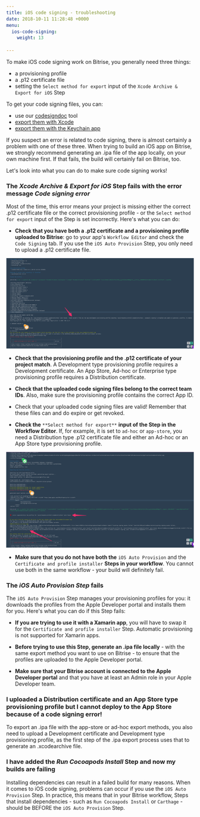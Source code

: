 ```yaml
---
title: iOS code signing - troubleshooting
date: 2018-10-11 11:28:48 +0000
menu:
  ios-code-signing:
    weight: 13

---
```

To make iOS code signing work on Bitrise, you generally need three things:

* a provisioning profile
* a .p12 certificate file
* setting the `Select method for export` input of the `Xcode Archive & Export for iOS` Step

To get your code signing files, you can:

- use our [codesigndoc](https://github.com/bitrise-tools/codesigndoc) tool
- [export them with Xcode](https://devcenter.bitrise.io/code-signing/ios-code-signing/exporting-code-signing-files/#exporting-certificates-using-xcode)
- [export them with the Keychain app](https://devcenter.bitrise.io/code-signing/ios-code-signing/exporting-code-signing-files/#exporting-manually)

If you suspect an error is related to code signing, there is almost certainly a problem with one of these three. When trying to build an iOS app on Bitrise, we strongly recommend generating an .ipa file of the app locally, on your own machine first. If that fails, the build will certainly fail on Bitrise, too.

Let's look into what you can do to make sure code signing works!

### The _Xcode Archive & Export for iOS_ Step fails with the error message _Code signing error_

Most of the time, this error means your project is missing either the correct .p12 certificate file or the correct provisioning profile - or the `Select method for export` input of the Step is set incorrectly. Here's what you can do:

* **Check that you have both a .p12 certificate and a provisioning profile uploaded to Bitrise**: go to your app's `Workflow Editor` and check the `Code Signing` tab. If you use the `iOS Auto Provision` Step, you only need to upload a .p12 certificate file.

![](/img/archive_fail.png)

* **Check that the provisioning profile and the .p12 certificate of your project match**. A Development type provisioning profile requires a Development certificate. An App Store, Ad-hoc or Enterprise type provisioning profile requires a Distribution certificate.

* **Check that the uploaded code signing files belong to the correct team IDs**. Also, make sure the provisioning profile contains the correct App ID.

* Check that your uploaded code signing files are valid! Remember that these files can and do expire or get revoked.

* **Check the** `**Select method for export**` **input of the Step in the Workflow Editor**. If, for example, it is set to `ad-hoc` or `app-store`, you need a Distribution type .p12 certificate file and either an Ad-hoc or an App Store type provisioning profile.

![](/img/export_fail.png)

* **Make sure that you do not have both the** `iOS Auto Provision` and the `Certificate and profile installer` **Steps in your workflow**. You cannot use both in the same workflow - your build will definitely fail.

### The _iOS Auto Provision Step_ fails

The `iOS Auto Provision` Step manages your provisioning profiles for you: it downloads the profiles from the Apple Developer portal and installs them for you. Here's what you can do if this Step fails:

* **If you are trying to use it with a Xamarin app**, you will have to swap it for the `Certificate and profile installer` Step. Automatic provisioning is not supported for Xamarin apps.

* **Before trying to use this Step, generate an .ipa file locally** - with the same export method you want to use on Bitrise - to ensure that the profiles are uploaded to the Apple Developer portal.

* **Make sure that your Bitrise account is connected to the Apple Developer portal** and that you have at least an Admin role in your Apple Developer team.

### I uploaded a Distribution certificate and an App Store type provisioning profile but I cannot deploy to the App Store because of a code signing error!

To export an .ipa file with the app-store or ad-hoc export methods, you also need to upload a Development certificate and Development type provisioning profile, as the first step of the .ipa export process uses that to generate an .xcodearchive file.

### I have added the _Run Cocoapods Install_ Step and now my builds are failing

Installing dependencies can result in a failed build for many reasons. When it comes to iOS code signing, problems can occur if you use the `iOS Auto Provision` Step. In practice, this means that in your Bitrise workflow, Steps that install dependencies - such as `Run Cocoapods Install` or `Carthage` - should be BEFORE the `iOS Auto Provision` Step.